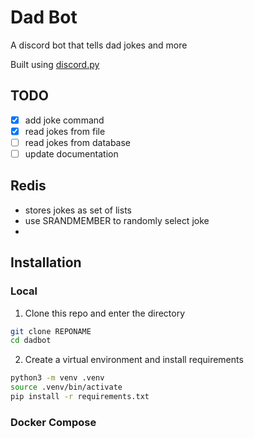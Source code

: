 # Dad Bot

A discord bot that tells dad jokes and more

Built using [discord.py](https://github.com/Rapptz/discord.py)


## TODO

* [x] add joke command
* [x] read jokes from file
* [ ] read jokes from database
* [ ] update documentation

## Redis

* stores jokes as set of lists
* use SRANDMEMBER to randomly select joke
* 

## Installation

### Local

1. Clone this repo and enter the directory

```bash
git clone REPONAME
cd dadbot
```

2. Create a virtual environment and install requirements

```bash
python3 -m venv .venv
source .venv/bin/activate
pip install -r requirements.txt
```

### Docker Compose

